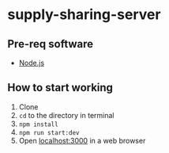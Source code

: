 # supply-sharing-server

## Pre-req software
* [Node.js](https://nodejs.org/en/download/)

## How to start working
1. Clone<br/>
2. `cd` to the directory in terminal<br/>
3. `npm install`<br/>
4. `npm run start:dev`<br/>
5. Open [localhost:3000](http://localhost:3000/) in a web browser<br/>
